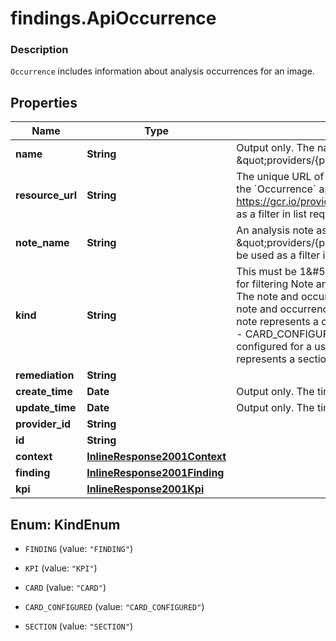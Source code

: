 # findings.ApiOccurrence

### Description

`Occurrence` includes information about analysis occurrences for an image.

## Properties
Name | Type | Description | Notes
------------ | ------------- | ------------- | -------------
**name** | **String** | Output only. The name of the &#x60;Occurrence&#x60; in the form \&quot;providers/{provider_id}/occurrences/{occuurence_id}\&quot; | [optional] 
**resource_url** | **String** | The unique URL of the resource, image or the container, for which the &#x60;Occurrence&#x60; applies. For example, https://gcr.io/provider/image@sha256:foo. This field can be used as a filter in list requests. | [optional] 
**note_name** | **String** | An analysis note associated with this image, in the form \&quot;providers/{provider_id}/notes/{note_id}\&quot; This field can be used as a filter in list requests. | 
**kind** | **String** | This must be 1&amp;#58;1 with members of our oneofs, it can be used for filtering Note and Occurrence on their kind.  - FINDING&amp;#58; The note and occurrence represent a finding.  - KPI&amp;#58; The note and occurrence represent a KPI value.  - CARD&amp;#58; The note represents a card showing findings and related metric values.  - CARD_CONFIGURED&amp;#58; The note represents a card configured for a user account.  - SECTION&amp;#58; The note represents a section in a dashboard. | 
**remediation** | **String** |  | [optional] 
**create_time** | **Date** | Output only. The time this &#x60;Occurrence&#x60; was created. | [optional] 
**update_time** | **Date** | Output only. The time this &#x60;Occurrence&#x60; was last updated. | [optional] 
**provider_id** | **String** |  | [optional] 
**id** | **String** |  | 
**context** | [**InlineResponse2001Context**](InlineResponse2001Context.md) |  | [optional] 
**finding** | [**InlineResponse2001Finding**](InlineResponse2001Finding.md) |  | [optional] 
**kpi** | [**InlineResponse2001Kpi**](InlineResponse2001Kpi.md) |  | [optional] 


<a name="KindEnum"></a>
## Enum: KindEnum


* `FINDING` (value: `"FINDING"`)

* `KPI` (value: `"KPI"`)

* `CARD` (value: `"CARD"`)

* `CARD_CONFIGURED` (value: `"CARD_CONFIGURED"`)

* `SECTION` (value: `"SECTION"`)



